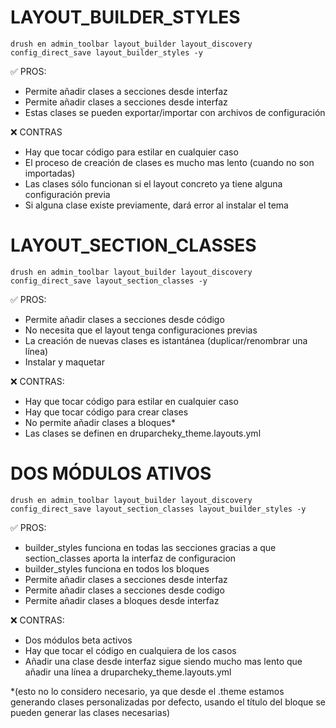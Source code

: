 # LAYOUT_BUILDER_STYLES
``drush en admin_toolbar layout_builder layout_discovery config_direct_save layout_builder_styles -y``

✅ PROS:
-  Permite añadir clases a secciones desde interfaz
-  Permite añadir clases a secciones desde interfaz
-  Estas clases se pueden exportar/importar con archivos de configuración

❌ CONTRAS
-  Hay que tocar código para estilar en cualquier caso
-  El proceso de creación de clases es mucho mas lento (cuando no son importadas)
-  Las clases sólo funcionan si el layout concreto ya tiene alguna configuración previa
-  Si alguna clase existe previamente, dará error al instalar el tema


# LAYOUT_SECTION_CLASSES
``drush en admin_toolbar layout_builder layout_discovery config_direct_save layout_section_classes -y``

✅ PROS:
-  Permite añadir clases a secciones desde código
-  No necesita que el layout tenga configuraciones previas
-  La creación de nuevas clases es istantánea (duplicar/renombrar una línea)
-  Instalar y maquetar

❌ CONTRAS:
-  Hay que tocar código para estilar en cualquier caso
-  Hay que tocar código para crear clases
-  No permite añadir clases a bloques*
-  Las clases se definen en druparcheky_theme.layouts.yml


# DOS MÓDULOS ATIVOS
``drush en admin_toolbar layout_builder layout_discovery config_direct_save layout_section_classes layout_builder_styles -y``

✅ PROS:
-  builder_styles funciona en todas las secciones gracias a que section_classes aporta la interfaz de configuracion
-  builder_styles funciona en todos los bloques
-  Permite añadir clases a secciones desde interfaz
-  Permite añadir clases a secciones desde codigo
-  Permite añadir clases a bloques desde interfaz

❌ CONTRAS:
-  Dos módulos beta activos
-  Hay que tocar el código en cualquiera de los casos
-  Añadir una clase desde interfaz sigue siendo mucho mas lento que añadir una línea a druparcheky_theme.layouts.yml




*(esto no lo considero necesario, ya que desde el .theme estamos generando clases personalizadas por defecto, usando el título del bloque se pueden generar las clases necesarias)
